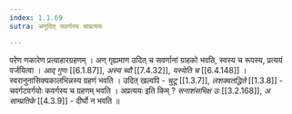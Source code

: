 ```yaml
---
index: 1.1.69
sutra: अणुदित् सवर्णस्य चाप्रत्ययः

---
```

परेण णकारेण प्रत्याहारग्रहणम् । अण् गृह्यमाण उदित् च सवर्णानां ग्राहको भवति, स्वस्य च रूपस्य, प्रत्ययं वर्जयित्वा । _आद् गुणः_ [[6.1.87]], _अस्य च्वौ_ [[7.4.32]], _यस्येति च_ [[6.4.148]] । स्वरानुनासिक्यकालभिन्नस्य ग्रहणं भवति । उदित् खल्वपि - _चुटू_ [[1.3.7]], _लशक्वतद्धिते_ [[1.3.8]] - चवर्गटवर्गयोः कवर्गस्य च ग्रहणम् भवति । अप्रत्ययः इति किम् ? _सनाशंसभिक्ष उः_ [[3.2.168]], _अ साम्प्रतिके_ [[4.3.9]] - दीर्घो न भवति ॥
